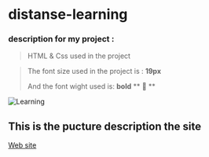 # distanse-learning



### description for my project :

>  HTML & Css used in the project

>  The font size used in the project is : **19px**
>  
>  And the font wight used is: **bold**
** :anger:	**
 
 ![Learning](https://image.shutterstock.com/image-photo/elearning-education-internet-technology-webinar-260nw-1139995139.jpg)
 
  ## This is the pucture description the site
 
[Web site](https://hassanalghandourabuali.github.io/distanse-learning/)
